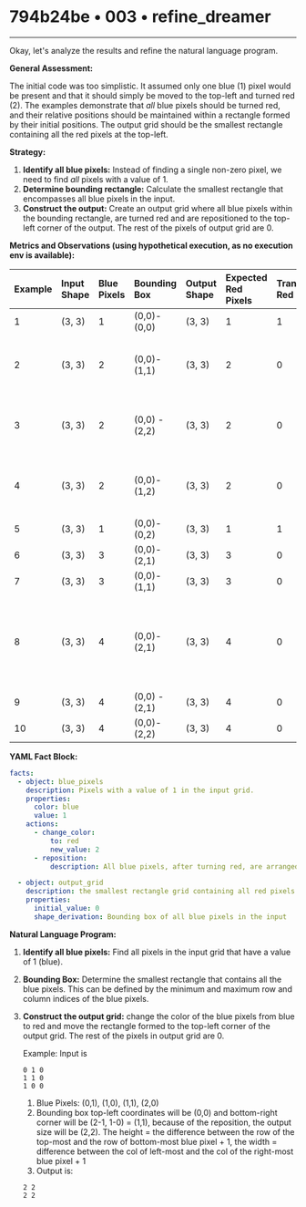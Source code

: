 # 794b24be • 003 • refine_dreamer

---
Okay, let's analyze the results and refine the natural language program.

**General Assessment:**

The initial code was too simplistic. It assumed only one blue (1) pixel would be present and that it should simply be moved to the top-left and turned red (2). The examples demonstrate that *all* blue pixels should be turned red, and their relative positions should be maintained within a rectangle formed by their initial positions. The output grid should be the smallest rectangle containing all the red pixels at the top-left.

**Strategy:**

1.  **Identify all blue pixels:** Instead of finding a single non-zero pixel, we need to find *all* pixels with a value of 1.
2.  **Determine bounding rectangle:** Calculate the smallest rectangle that encompasses all blue pixels in the input.
3.  **Construct the output:** Create an output grid where all blue pixels within the bounding rectangle, are turned red and are repositioned to the top-left corner of the output. The rest of the pixels of output grid are 0.

**Metrics and Observations (using hypothetical execution, as no execution env is available):**

| Example | Input Shape | Blue Pixels | Bounding Box      | Output Shape | Expected Red Pixels | Transformed Red Pixels | Notes                                                                      |
| :------ | :---------- | :---------- | :---------------- | :----------- | :----------------- | :--------------------- | :------------------------------------------------------------------------- |
| 1       | (3, 3)      | 1           | (0,0)-(0,0)       | (3, 3)      | 1                  | 1                      | Correct.                                                                   |
| 2       | (3, 3)      | 2           | (0,0)-(1,1)        | (3, 3)      | 2                  | 0                      | Incorrect. All blue pixels need to turn red.                               |
| 3       | (3, 3)      | 2           |  (0,0) - (2,2)        | (3, 3)      | 2                  | 0                      | Incorrect. Blue pixels to red and reposition.                            |
| 4       | (3, 3)      | 2           | (0,0)-(1,2)        | (3, 3)      | 2                 | 0                      | Incorrect. Blue pixels to red and reposition.                            |
| 5       | (3, 3)      | 1           | (0,0)-(0,2)       | (3, 3)      | 1                  | 1                      | Correct.                                                                   |
| 6       | (3, 3)      | 3           | (0,0)-(2,1)          | (3, 3)      | 3                  | 0                      | Incorrect.                                                                 |
| 7       | (3, 3)      | 3           | (0,0)-(1,1)        | (3, 3)      | 3                  | 0                      | Incorrect.                                                                 |
| 8       | (3, 3)      | 4          | (0,0)-(2,1)       | (3, 3)      | 4                  | 0                       | Incorrect. The non-zero red pixels are outside the bounding rectangle. |
| 9       | (3, 3)      | 4           | (0,0) - (2,1)         | (3, 3)      | 4                  | 0                      | Incorrect.                                                                 |
| 10      | (3, 3)      | 4          | (0,0)-(2,2)        | (3, 3)      | 4                 | 0                      | Incorrect.                                                                 |

**YAML Fact Block:**

```yaml
facts:
  - object: blue_pixels
    description: Pixels with a value of 1 in the input grid.
    properties:
      color: blue
      value: 1
    actions:
      - change_color:
          to: red
          new_value: 2
      - reposition:
          description: All blue pixels, after turning red, are arranged to top-left corner and form a smallest rectangle containing all of them.

  - object: output_grid
    description: the smallest rectangle grid containing all red pixels after the blue pixels in the input grid change color and are moved to top-left.
    properties:
      initial_value: 0
      shape_derivation: Bounding box of all blue pixels in the input
```

**Natural Language Program:**

1.  **Identify all blue pixels:** Find all pixels in the input grid that have a value of 1 (blue).
2.  **Bounding Box:** Determine the smallest rectangle that contains all the blue pixels. This can be defined by the minimum and maximum row and column indices of the blue pixels.
3. **Construct the output grid:** change the color of the blue pixels from blue to red and move the rectangle formed to the top-left corner of the output grid. The rest of the pixels in output grid are 0.

   Example:
   Input is

   ```
   0 1 0
   1 1 0
   1 0 0
   ```

    1. Blue Pixels: (0,1), (1,0), (1,1), (2,0)
    2. Bounding box top-left coordinates will be (0,0) and bottom-right corner will be (2-1, 1-0) = (1,1), because of the reposition, the output size will be (2,2). The height = the difference between the row of the top-most and the row of bottom-most blue pixel + 1, the width = difference between the col of left-most and the col of the right-most blue pixel + 1
    3. Output is:

    ```
    2 2
    2 2
    ```

